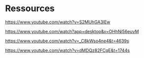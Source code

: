 # Ressources

https://www.youtube.com/watch?v=S2MUhGA3lEw

https://www.youtube.com/watch?app=desktop&v=OHhNi56euvM

https://www.youtube.com/watch?v=_C8kWso4ne4&t=4639s

https://www.youtube.com/watch?v=dMDQz82FCqE&t=1744s
